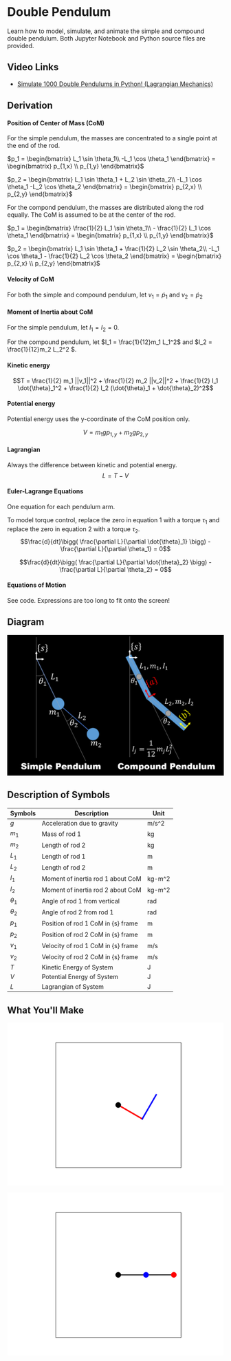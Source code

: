 # Double Pendulum
Learn how to model, simulate, and animate the simple and compound double pendulum. Both Jupyter Notebook and Python source files are provided.

## Video Links
- [Simulate 1000 Double Pendulums in Python! (Lagrangian Mechanics)](https://youtu.be/sxL3KQgFLcI)

## Derivation



#### Position of Center of Mass (CoM)
For the simple pendulum, the masses are concentrated to a single point at the end of the rod.

$`p_1 = \begin{bmatrix} L_1 \sin \theta_1\\ -L_1 \cos \theta_1 \end{bmatrix} = \begin{bmatrix} p_{1,x} \\ p_{1,y} \end{bmatrix}`$

$`p_2 = \begin{bmatrix} L_1 \sin \theta_1 + L_2 \sin \theta_2\\ -L_1 \cos \theta_1 -L_2 \cos \theta_2 \end{bmatrix} = \begin{bmatrix} p_{2,x} \\ p_{2,y} \end{bmatrix}`$

For the compond pendulum, the masses are distributed along the rod equally. The CoM is assumed to be at the center of the rod.

$`p_1 = \begin{bmatrix} \frac{1}{2} L_1 \sin \theta_1\\ - \frac{1}{2} L_1 \cos \theta_1 \end{bmatrix} = \begin{bmatrix} p_{1,x} \\ p_{1,y} \end{bmatrix}`$

$`p_2 = \begin{bmatrix} L_1 \sin \theta_1 + \frac{1}{2} L_2 \sin \theta_2\\ -L_1 \cos \theta_1 - \frac{1}{2} L_2 \cos \theta_2 \end{bmatrix} = \begin{bmatrix} p_{2,x} \\ p_{2,y} \end{bmatrix}`$

#### Velocity of CoM
For both the simple and compound pendulum, let $`v_1 = \dot{p}_1`$ and $`v_2 = \dot{p}_2`$

#### Moment of Inertia about CoM
For the simple pendulum, let
$I_1 = I_2 = 0$. 

For the compound pendulum, let 
$I_1 = \frac{1}{12}m_1 L_1^2$ and $I_2 = \frac{1}{12}m_2 L_2^2 $.

#### Kinetic energy
$$T = \frac{1}{2} m_1 ||v_1||^2 +  \frac{1}{2} m_2 ||v_2||^2 +  \frac{1}{2} I_1 \dot{\theta}_1^2 + \frac{1}{2} I_2 (\dot{\theta}_1 + \dot{\theta}_2)^2$$

#### Potential energy
Potential energy uses the y-coordinate of the CoM position only.

$$V = m_1 g p_{1,y} + m_2 g p_{2,y}$$

#### Lagrangian
Always the difference between kinetic and potential energy.
$$L = T - V$$

#### Euler-Lagrange Equations
One equation for each pendulum arm. 

To model torque control, replace the zero in equation 1 with a torque $\tau_1$ and replace the zero in equation 2 with a torque $\tau_2$.
$$\frac{d}{dt}\bigg( \frac{\partial L}{\partial \dot{\theta}_1} \bigg) - \frac{\partial L}{\partial \theta_1} = 0$$

$$\frac{d}{dt}\bigg( \frac{\partial L}{\partial \dot{\theta}_2} \bigg) - \frac{\partial L}{\partial \theta_2} = 0$$

#### Equations of Motion
See code. Expressions are too long to fit onto the screen!

## Diagram
<p align="center">
  <img src="diagram_for_README.png" />
</p>

## Description of Symbols
| Symbols  | Description | Unit |
| ------------- | ------------- | ------------- |
| $g$  | Acceleration due to gravity | m/s^2  |
| $m_1$  | Mass of rod 1 | kg  |
| $m_2$  | Length of rod 2 | kg |
| $L_1$  | Length of rod 1 | m |
| $L_2$  | Length of rod 2 | m |
| $I_1$  | Moment of inertia rod 1 about CoM | kg-m^2 |
| $I_2$  | Moment of inertia rod 2 about CoM | kg-m^2 |
| $\theta_1$  | Angle of rod 1 from vertical | rad |
| $\theta_2$  | Angle of rod 2 from rod 1 | rad |
| $p_1$  | Position of rod 1 CoM in {s} frame | m |
| $p_2$  | Position of rod 2 CoM in {s} frame | m |
| $v_1$  | Velocity of rod 1 CoM in {s} frame | m/s |
| $v_2$  | Velocity of rod 2 CoM in {s} frame | m/s |
| $T$  | Kinetic Energy of System | J |
| $V$  | Potential Energy of System | J |
| $L$  | Lagrangian of System | J |


## What You'll Make
<p align="center">
  <img src="double_compound_pend.gif" />
</p>
<p align="center">
  <img src="simple_double_pend.gif" />
</p>
